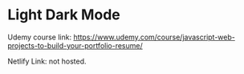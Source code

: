 # Light Dark Mode

Udemy course link: https://www.udemy.com/course/javascript-web-projects-to-build-your-portfolio-resume/

Netlify Link: not hosted.
